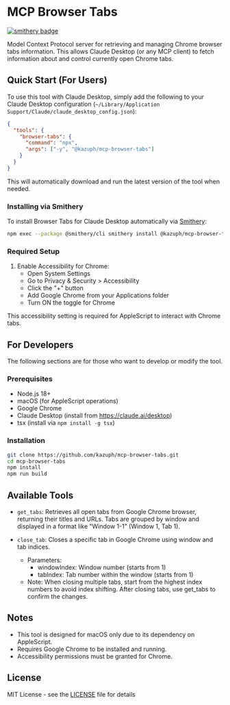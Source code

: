 # MCP Browser Tabs
[![smithery badge](https://smithery.ai/badge/@kazuph/mcp-browser-tabs)](https://smithery.ai/protocol/@kazuph/mcp-browser-tabs)

Model Context Protocol server for retrieving and managing Chrome browser tabs information. This allows Claude Desktop (or any MCP client) to fetch information about and control currently open Chrome tabs.

## Quick Start (For Users)

To use this tool with Claude Desktop, simply add the following to your Claude Desktop configuration (`~/Library/Application Support/Claude/claude_desktop_config.json`):

```json
{
  "tools": {
    "browser-tabs": {
      "command": "npx",
      "args": ["-y", "@kazuph/mcp-browser-tabs"]
    }
  }
}
```

This will automatically download and run the latest version of the tool when needed.

### Installing via Smithery

To install Browser Tabs for Claude Desktop automatically via [Smithery](https://smithery.ai/protocol/@kazuph/mcp-browser-tabs):

```bash
npm exec --package @smithery/cli smithery install @kazuph/mcp-browser-tabs --client claude
```

### Required Setup

1. Enable Accessibility for Chrome:
   - Open System Settings
   - Go to Privacy & Security > Accessibility
   - Click the "+" button
   - Add Google Chrome from your Applications folder
   - Turn ON the toggle for Chrome

This accessibility setting is required for AppleScript to interact with Chrome tabs.

## For Developers

The following sections are for those who want to develop or modify the tool.

### Prerequisites

- Node.js 18+
- macOS (for AppleScript operations)
- Google Chrome
- Claude Desktop (install from https://claude.ai/desktop)
- tsx (install via `npm install -g tsx`)

### Installation

```bash
git clone https://github.com/kazuph/mcp-browser-tabs.git
cd mcp-browser-tabs
npm install
npm run build
```

## Available Tools

- `get_tabs`: Retrieves all open tabs from Google Chrome browser, returning their titles and URLs. Tabs are grouped by window and displayed in a format like "Window 1-1" (Window 1, Tab 1).

- `close_tab`: Closes a specific tab in Google Chrome using window and tab indices.
  - Parameters:
    - windowIndex: Window number (starts from 1)
    - tabIndex: Tab number within the window (starts from 1)
  - Note: When closing multiple tabs, start from the highest index numbers to avoid index shifting. After closing tabs, use get_tabs to confirm the changes.

## Notes

- This tool is designed for macOS only due to its dependency on AppleScript.
- Requires Google Chrome to be installed and running.
- Accessibility permissions must be granted for Chrome.

## License

MIT License - see the [LICENSE](LICENSE) file for details
